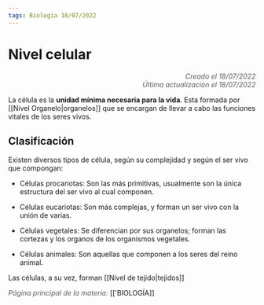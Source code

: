 ```yaml
---
tags: Biología 18/07/2022
---
```


# Nivel celular
<div style="text-align: right; opacity: 0.7; font-style: italic;">Creado el 18/07/2022</div>
<div style="text-align: right; opacity: 0.7; font-style: italic;">Última actualización el 18/07/2022</div>

La célula es la **unidad mínima necesaria para la vida**. Esta formada por [[Nivel Organelo|organelos]] que se encargan de llevar a cabo las funciones vitales de los seres vivos.

## Clasificación

Existen diversos tipos de célula, según su complejidad y según el ser vivo que compongan:

- Células procariotas: Son las más primitivas, usualmente son la única estructura del ser vivo al cual componen.
- Células eucariotas: Son más complejas, y forman un ser vivo con la unión de varias.

- Células vegetales: Se diferencian por sus organelos; forman las cortezas y los organos de los organismos vegetales.
- Células animales: Son aquellas que componen a los seres del reino animal.

Las células, a su vez, forman [[Nivel de tejido|tejidos]]

<span style="opacity: 0.7; font-style: italic;">Página principal de la materia:</span> [['BIOLOGÍA]]